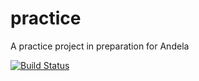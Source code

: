 # practice
A practice project in preparation for Andela

[![Build Status](https://travis-ci.com/mekzy-o/practice.svg?token=eLwsKntexVZ2cSbss8k8&branch=develop)](https://travis-ci.com/mekzy-o/practice)
